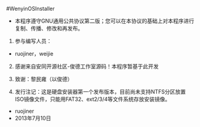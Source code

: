 #WenyinOSInstaller
- 本程序遵守GNU通用公共协议第二版；您可以在本协议的基础上对本程序进行复制、传播、修改和再发布。
 
1. 参与编写人员：
 - ruojiner，weijie
 
2. 感谢来自安同开源社区-俊德工作室源码！本程序暂基于此开发
3. 致谢：黎民雍（以俊德）

4. 发行注记：这是硬盘安装器第一个发布版本，目前尚未支持NTFS分区放置ISO镜像文件，只能用FAT32、ext2/3/4等文件系统存放安装镜像。



- ruojiner
- 2013年7月10日